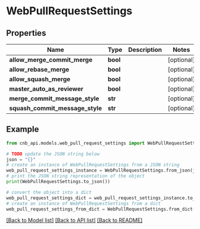 # WebPullRequestSettings


## Properties

Name | Type | Description | Notes
------------ | ------------- | ------------- | -------------
**allow_merge_commit_merge** | **bool** |  | [optional] 
**allow_rebase_merge** | **bool** |  | [optional] 
**allow_squash_merge** | **bool** |  | [optional] 
**master_auto_as_reviewer** | **bool** |  | [optional] 
**merge_commit_message_style** | **str** |  | [optional] 
**squash_commit_message_style** | **str** |  | [optional] 

## Example

```python
from cnb_api.models.web_pull_request_settings import WebPullRequestSettings

# TODO update the JSON string below
json = "{}"
# create an instance of WebPullRequestSettings from a JSON string
web_pull_request_settings_instance = WebPullRequestSettings.from_json(json)
# print the JSON string representation of the object
print(WebPullRequestSettings.to_json())

# convert the object into a dict
web_pull_request_settings_dict = web_pull_request_settings_instance.to_dict()
# create an instance of WebPullRequestSettings from a dict
web_pull_request_settings_from_dict = WebPullRequestSettings.from_dict(web_pull_request_settings_dict)
```
[[Back to Model list]](../README.md#documentation-for-models) [[Back to API list]](../README.md#documentation-for-api-endpoints) [[Back to README]](../README.md)


